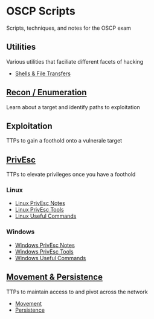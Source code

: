 # OSCP Scripts
Scripts, techniques, and notes for the OSCP exam

## Utilities
Various utilities that faciliate different facets of hacking
- [Shells & File Transfers](https://github.com/dopamin3rgic/oscp-scripts/blob/main/utilities/shells-and-transfers.md)

## [Recon / Enumeration](https://github.com/dopamin3rgic/oscp-scripts/main/recon/recon-enum)
Learn about a target and identify paths to exploitation

## Exploitation 
TTPs to gain a foothold onto a vulnerale target

## [PrivEsc](https://github.com/dopamin3rgic/oscp-scripts/blob/main/privEsc/README.md) 
TTPs to elevate privileges once you have a foothold

### Linux
- [Linux PrivEsc Notes](https://github.com/dopamin3rgic/oscp-scripts/blob/main/privEsc/linux-checklist.md)
- [Linux PrivEsc Tools](https://github.com/dopamin3rgic/oscp-scripts/blob/main/privEsc/scripts/linux/)
- [Linux Useful Commands](https://github.com/dopamin3rgic/oscp-scripts/blob/main/privEsc/linux-commands.md)

### Windows
- [Windows PrivEsc Notes](https://github.com/dopamin3rgic/oscp-scripts/blob/main/privEsc/windows-checklist.md)
- [Windows PrivEsc Tools](https://github.com/dopamin3rgic/oscp-scripts/blob/main/privEsc/scripts/windows/privesc-tools.md)
- [Windows Useful Commands](https://github.com/dopamin3rgic/oscp-scripts/blob/main/privEsc/windows-commands.md)

## [Movement & Persistence](https://github.com/dopamin3rgic/oscp-scripts/tree/main/movement-persistence)
TTPs to maintain access to and pivot across the network
- [Movement](https://github.com/dopamin3rgic/oscp-scripts/blob/main/movement-persistence/movement-notes.md)
- [Persistence](https://github.com/dopamin3rgic/oscp-scripts/blob/main/movement-persistence/persistence-notes.md)
